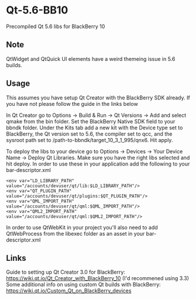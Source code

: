 # Qt-5.6-BB10
Precompiled Qt 5.6 libs for BlackBerry 10

## Note
QtWidget and QtQuick UI elements have a weird themeing issue in 5.6 builds.

## Usage
This assumes you have setup Qt Creator with the BlackBerry SDK already. If you have not please follow the guide in the links below

In Qt Creator go to Options -> Build & Run -> Qt Versions -> Add and select qmake from the bin folder. Set the BlackBerry Native SDK field to your bbndk folder. Under the Kits tab add a new kit with the Device type set to BlackBerry, the Qt version set to 5.6, the compiler set to qcc, and the sysroot path set to /path-to-bbndk/target_10_3_1_995/qnx6. Hit apply.

To deploy the libs to your device go to Options -> Devices -> Your Device Name -> Deploy Qt Libraries. Make sure you have the right libs selected and hit deploy. 
In order to use these in your application add the following to your bar-descriptor.xml
```
<env var="LD_LIBRARY_PATH" value="/accounts/devuser/qt/lib:$LD_LIBRARY_PATH"/>
<env var="QT_PLUGIN_PATH" value="/accounts/devuser/qt/plugins:$QT_PLUGIN_PATH"/>
<env var="QML_IMPORT_PATH" value="/accounts/devuser/qt/qml:$QML_IMPORT_PATH"/>
<env var="QML2_IMPORT_PATH" value="/accounts/devuser/qt/qml:$QML2_IMPORT_PATH"/> 
```

In order to use QtWebKit in your project you'll also need to add QtWebProcess from the libexec folder as an asset in your bar-descriptor.xml

## Links
Guide to setting up Qt Creator 3.0 for BlackBerry: https://wiki.qt.io/Qt_Creator_with_BlackBerry_10 (I'd recommened using 3.3)
Some additional info on using custom Qt builds with BlackBerry: https://wiki.qt.io/Custom_Qt_on_BlackBerry_devices
